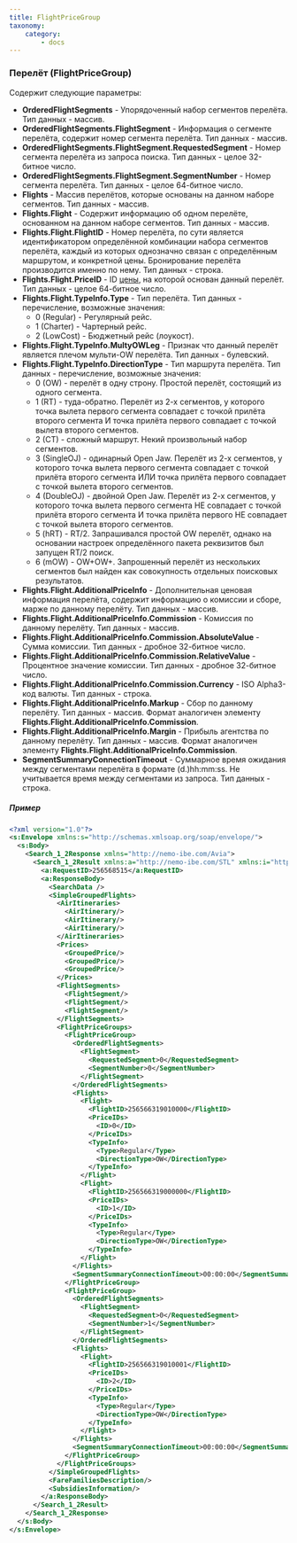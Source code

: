 ```yaml
---
title: FlightPriceGroup
taxonomy:
    category:
        - docs
---
```


### Перелёт (FlightPriceGroup)

Содержит следующие параметры:

-   **OrderedFlightSegments** - Упорядоченный набор сегментов перелёта. Тип данных - массив.
-   **OrderedFlightSegments.FlightSegment** - Информация о сегменте перелёта, содержит номер сегмента перелёта. Тип данных - массив.
-   **OrderedFlightSegments.FlightSegment.RequestedSegment** - Номер сегмента перелёта из запроса поиска. Тип данных - целое 32-битное число.
-   **OrderedFlightSegments.FlightSegment.SegmentNumber** - Номер сегмента перелёта. Тип данных - целое 64-битное число.
-   **Flights** - Массив перелётов, которые основаны на данном наборе сегментов. Тип данных - массив.
-   **Flights.Flight** - Содержит информацию об одном перелёте, основанном на данном наборе сегментов. Тип данных - массив.
-   **Flights.Flight.FlightID** - Номер перелёта, по сути является идентификатором определённой комбинации набора сегментов перелёта, каждый из которых однозначно связан с определённым маршрутом, и конкретной цены. Бронирование перелёта производится именно по нему. Тип данных - строка.
-   **Flights.Flight.PriceID** - ID [цены](/avia/grouping/groupedprice), на которой основан данный перелёт. Тип данных - целое 64-битное число.
-   **Flights.Flight.TypeInfo.Type** - Тип перелёта. Тип данных - перечисление, возможные значения:
    -   0 (Regular) - Регулярный рейс.
    -   1 (Charter) - Чартерный рейс.
    -   2 (LowCost) - Бюджетный рейс (лоукост).
-   **Flights.Flight.TypeInfo.MultyOWLeg** - Признак что данный перелёт является плечом мульти-OW перелёта. Тип данных - булевский.
-   **Flights.Flight.TypeInfo.DirectionType** - Тип маршрута перелёта. Тип данных - перечисление, возможные значения:
    -   0 (OW) - перелёт в одну строну. Простой перелёт, состоящий из одного сегмента.
    -   1 (RT) - туда-обратно. Перелёт из 2-х сегментов, у которого точка вылета первого сегмента совпадает с точкой прилёта второго сегмента И точка прилёта первого совпадает с точкой вылета второго сегментов.
    -   2 (CT) - сложный маршрут. Некий произвольный набор сегментов.
    -   3 (SingleOJ) - одинарный Open Jaw. Перелёт из 2-х сегментов, у которого точка вылета первого сегмента совпадает с точкой прилёта второго сегмента ИЛИ точка прилёта первого совпадает с точкой вылета второго сегментов.
    -   4 (DoubleOJ) - двойной Open Jaw. Перелёт из 2-х сегментов, у которого точка вылета первого сегмента НЕ совпадает с точкой прилёта второго сегмента И точка прилёта первого НЕ совпадает с точкой вылета второго сегментов.
    -   5 (hRT) - RT/2. Запрашивался простой OW перелёт, однако на основании настроек определённого пакета реквизитов был запущен RT/2 поиск.
    -   6 (mOW) - OW+OW+. Запрошенный перелёт из нескольких сегментов был найден как совокупность отдельных поисковых результатов.
-   **Flights.Flight.AdditionalPriceInfo** - Дополнительная ценовая информация перелёта, содержит информацию о комиссии и сборе, марже по данному перелёту. Тип данных - массив.
-   **Flights.Flight.AdditionalPriceInfo.Commission** - Комиссия по данному перелёту. Тип данных - массив.
-   **Flights.Flight.AdditionalPriceInfo.Commission.AbsoluteValue** - Сумма комиссии. Тип данных - дробное 32-битное число.
-   **Flights.Flight.AdditionalPriceInfo.Commission.RelativeValue** - Процентное значение комиссии. Тип данных - дробное 32-битное число.
-   **Flights.Flight.AdditionalPriceInfo.Commission.Currency** - ISO Alpha3-код валюты. Тип данных - строка.
-   **Flights.Flight.AdditionalPriceInfo.Markup** - Сбор по данному перелёту. Тип данных - массив. Формат аналогичен элементу **Flights.Flight.AdditionalPriceInfo.Commission**.
-   **Flights.Flight.AdditionalPriceInfo.Margin** - Прибыль агентства по данному перелёту. Тип данных - массив. Формат аналогичен элементу **Flights.Flight.AdditionalPriceInfo.Commission**.
-   **SegmentSummaryConnectionTimeout** - Суммарное время ожидания между сегментами перелёта в формате (d.)hh:mm:ss. Не учитывается время между сегментами из запроса. Тип данных - строка.

##### Пример

```xml
<?xml version="1.0"?>
<s:Envelope xmlns:s="http://schemas.xmlsoap.org/soap/envelope/">
  <s:Body>
    <Search_1_2Response xmlns="http://nemo-ibe.com/Avia">
      <Search_1_2Result xmlns:a="http://nemo-ibe.com/STL" xmlns:i="http://www.w3.org/2001/XMLSchema-instance">
        <a:RequestID>256568515</a:RequestID>
        <a:ResponseBody>
          <SearchData />
          <SimpleGroupedFlights>
            <AirItineraries>
              <AirItinerary/>
              <AirItinerary/>
              <AirItinerary/>
            </AirItineraries>
            <Prices>
              <GroupedPrice/>
              <GroupedPrice/>
              <GroupedPrice/>
            </Prices>
            <FlightSegments>
              <FlightSegment/>
              <FlightSegment/>
              <FlightSegment/>
            </FlightSegments>
            <FlightPriceGroups>
              <FlightPriceGroup>
                <OrderedFlightSegments>
                  <FlightSegment>
                    <RequestedSegment>0</RequestedSegment>
                    <SegmentNumber>0</SegmentNumber>
                  </FlightSegment>
                </OrderedFlightSegments>
                <Flights>
                  <Flight>
                    <FlightID>256566319010000</FlightID>
                    <PriceIDs>
                      <ID>0</ID>
                    </PriceIDs>
                    <TypeInfo>
                      <Type>Regular</Type>
                      <DirectionType>OW</DirectionType>
                    </TypeInfo>
                  </Flight>
                  <Flight>
                    <FlightID>256566319000000</FlightID>
                    <PriceIDs>
                      <ID>1</ID>
                    </PriceIDs>
                    <TypeInfo>
                      <Type>Regular</Type>
                      <DirectionType>OW</DirectionType>
                    </TypeInfo>
                  </Flight>
                </Flights>
                <SegmentSummaryConnectionTimeout>00:00:00</SegmentSummaryConnectionTimeout>
              </FlightPriceGroup>
              <FlightPriceGroup>
                <OrderedFlightSegments>
                  <FlightSegment>
                    <RequestedSegment>0</RequestedSegment>
                    <SegmentNumber>1</SegmentNumber>
                  </FlightSegment>
                </OrderedFlightSegments>
                <Flights>
                  <Flight>
                    <FlightID>256566319010001</FlightID>
                    <PriceIDs>
                      <ID>2</ID>
                    </PriceIDs>
                    <TypeInfo>
                      <Type>Regular</Type>
                      <DirectionType>OW</DirectionType>
                    </TypeInfo>
                  </Flight>
                </Flights>
                <SegmentSummaryConnectionTimeout>00:00:00</SegmentSummaryConnectionTimeout>
              </FlightPriceGroup>
            </FlightPriceGroups>
          </SimpleGroupedFlights>
          <FareFamiliesDescription/>
          <SubsidiesInformation/>
        </a:ResponseBody>
      </Search_1_2Result>
    </Search_1_2Response>
  </s:Body>
</s:Envelope>
```
